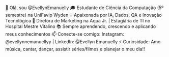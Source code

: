 👋 Olá, sou @EvellynEmanuelly
🎓 Estudante de Ciência da Computação (5º semestre) na UniFavip Wyden
💡 Apaixonada por IA, Dados, QA e Inovação Tecnológica
💼 Diretora de Marketing na Aqua Jr. | Estagiária de TI no Hospital Mestre Vitalino
📚 Sempre aprendendo, crescendo e aplicando meus conhecimentos
📫 Conecte-se comigo: Instagram: @evellynnemanuellyy | LinkedIn: @Evellyn Emanuelly
⚡ Curiosidade: Amo música, cantar, dançar, assistir séries/filmes e planejar o meu dia!!

<!---
EvellynEmanuelly/EvellynEmanuelly is a ✨ special ✨ repository because its `README.md` (this file) appears on your GitHub profile.
You can click the Preview link to take a look at your changes.
--->
